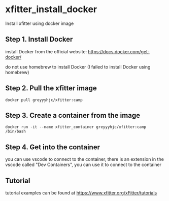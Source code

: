 # xfitter_install_docker
Install xfitter using docker image


## Step 1. Install Docker

install Docker from the official website: https://docs.docker.com/get-docker/

do not use homebrew to install Docker (I failed to install Docker using homebrew)


## Step 2. Pull the xfitter image
```
docker pull greyyyhjc/xfitter:camp
```

## Step 3. Create a container from the image
```
docker run -it --name xfitter_container greyyyhjc/xfitter:camp /bin/bash
```

## Step 4. Get into the container

you can use vscode to connect to the container, there is an extension in the vscode called "Dev Containers", you can use it to connect to the container


## Tutorial

tutorial examples can be found at https://www.xfitter.org/xFitter/tutorials
